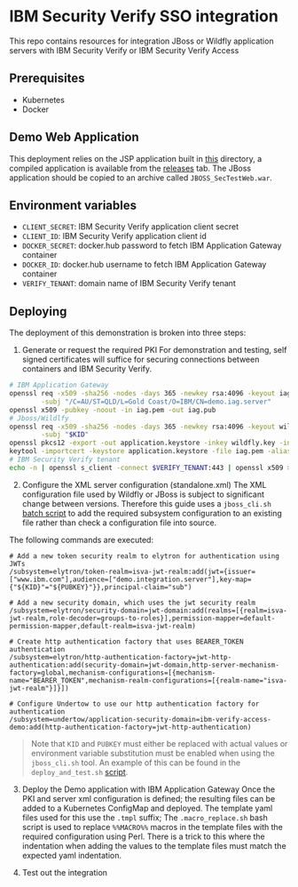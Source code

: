 # IBM Security Verify SSO integration
This repo contains resources for integration JBoss or Wildfly application servers with IBM Security Verify or IBM 
Security Verify Access


## Prerequisites
* Kubernetes
* Docker


## Demo Web Application
This deployment relies on the JSP application built in [this](../demo_app) directory, a compiled application is available 
from the [releases](https://github.com/IBM-Security/ibm-security-integrations/releases) tab. The JBoss application should 
be copied to an archive called `JBOSS_SecTestWeb.war`.


## Environment variables
- `CLIENT_SECRET`: IBM Security Verify application client secret
- `CLIENT_ID`: IBM Security Verify application client id
- `DOCKER_SECRET`: docker.hub password to fetch IBM Application Gateway container
- `DOCKER_ID`: docker.hub username to fetch IBM Application Gateway container
- `VERIFY_TENANT`: domain name of IBM Security Verify tenant


## Deploying
The deployment of this demonstration is broken into three steps:
1. Generate or request the required PKI
For demonstration and testing, self signed certificates will suffice for securing connections between containers and IBM 
Security Verify.

```BASH
# IBM Application Gateway
openssl req -x509 -sha256 -nodes -days 365 -newkey rsa:4096 -keyout iag.key -out iag.pem \
        -subj "/C=AU/ST=QLD/L=Gold Coast/O=IBM/CN=demo.iag.server"
openssl x509 -pubkey -noout -in iag.pem -out iag.pub
# Jboss/Wildlfy
openssl req -x509 -sha256 -nodes -days 365 -newkey rsa:4096 -keyout wildfly.key -out wildfly.pem \
        -subj "$KID"
openssl pkcs12 -export -out application.keystore -inkey wildfly.key -in wildfly.pem -passout pass:demokeystore -name server
keytool -importcert -keystore application.keystore -file iag.pem -alias isvajwt -storepass demokeystore -noprompt
# IBM Security Verify tenant
echo -n | openssl s_client -connect $VERIFY_TENANT:443 | openssl x509 > verify_ca.pem
```


2. Configure the XML server configuration (standalone.xml)
The XML configuration file used by Wildfly or JBoss is subject to significant change between versions. Therefore this 
guide uses a `jboss_cli.sh` [batch script](elytron.cli) to add the required subsystem configuration to an existing file rather than 
check a configuration file into source.


The following commands are executed:
```
# Add a new token security realm to elytron for authentication using JWTs
/subsystem=elytron/token-realm=isva-jwt-realm:add(jwt={issuer=["www.ibm.com"],audience=["demo.integration.server"],key-map={"${KID}"="${PUBKEY}"}},principal-claim="sub")

# Add a new security domain, which uses the jwt security realm
/subsystem=elytron/security-domain=jwt-domain:add(realms=[{realm=isva-jwt-realm,role-decoder=groups-to-roles}],permission-mapper=default-permission-mapper,default-realm=isva-jwt-realm)

# Create http authentication factory that uses BEARER_TOKEN authentication
/subsystem=elytron/http-authentication-factory=jwt-http-authentication:add(security-domain=jwt-domain,http-server-mechanism-factory=global,mechanism-configurations=[{mechanism-name="BEARER_TOKEN",mechanism-realm-configurations=[{realm-name="isva-jwt-realm"}]}])

# Configure Undertow to use our http authentication factory for authentication
/subsystem=undertow/application-security-domain=ibm-verify-access-demo:add(http-authentication-factory=jwt-http-authentication)
```
> Note that `KID` and `PUBKEY` must either be replaced with actual values or environment variable substitution must be 
enabled when using the `jboss_cli.sh` tool. An example of this can be found in the `deploy_and_test.sh` [script](deploy_and_test.sh).


3. Deploy the Demo application with IBM Application Gateway
Once the PKI and server xml configuration is defined; the resulting files can be added to a Kubernetes ConfigMap and 
deployed. The template yaml files used for this use the `.tmpl` suffix; The `.macro_replace.sh` bash script is used to 
replace `%%MACRO%%` macros in the template files with the required configuration using Perl. There is a trick to this 
where the indentation when adding the values to the template files must match the expected yaml indentation.


4. Test out the integration
